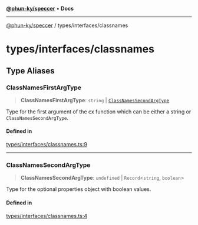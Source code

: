 [**@phun-ky/speccer**](../../README.md) • **Docs**

***

[@phun-ky/speccer](../../README.md) / types/interfaces/classnames

# types/interfaces/classnames

## Type Aliases

### ClassNamesFirstArgType

> **ClassNamesFirstArgType**: `string` \| [`ClassNamesSecondArgType`](classnames.md#classnamessecondargtype)

Type for the first argument of the cx function which can be either a string or `ClassNamesSecondArgType`.

#### Defined in

[types/interfaces/classnames.ts:9](https://github.com/phun-ky/speccer/blob/main/src/types/interfaces/classnames.ts#L9)

***

### ClassNamesSecondArgType

> **ClassNamesSecondArgType**: `undefined` \| `Record`\<`string`, `boolean`\>

Type for the optional properties object with boolean values.

#### Defined in

[types/interfaces/classnames.ts:4](https://github.com/phun-ky/speccer/blob/main/src/types/interfaces/classnames.ts#L4)
